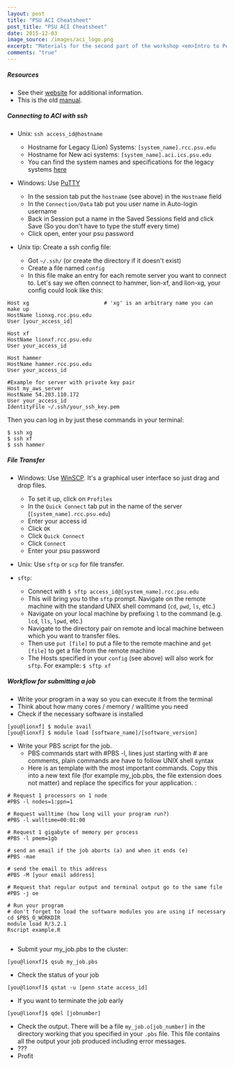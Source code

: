 ```yaml
---
layout: post
title: "PSU ACI Cheatsheet"
post_title: "PSU ACI Cheatsheet"
date: 2015-12-03
image_source: /images/aci_logo.png
excerpt: "Materials for the second part of the workshop <em>Intro to Penn State high performance computing and UNIX command line</em>. Everything you need to run basic programs on Penn States Advanced Cyber Infrastructure (ACI)"
comments: "true"
---
```



##### Resources
* See their [website](http://ics.psu.edu/advanced-cyberinfrastructure/) for additional information. 
* This is the old [manual](http://ics.psu.edu/wp-content/uploads/2015/09/Lion_Manual1.docx).

##### Connecting to ACI with ssh

* Unix: `ssh access_id@hostname`
    * Hostname for Legacy (Lion) Systems: `[system_name].rcc.psu.edu`
    * Hostname for New aci systems: `[system_name].aci.ics.psu.edu`
    * You can find the system names and specifications for the legacy systems [here](http://ics.psu.edu/advanced-cyberinfrastructure/ics-aci-infrastructure/lionx-systems/)

* Windows: Use [PuTTY](http://www.putty.org/)
    * In the session tab put the `hostname` (see above) in the `Hostname` field
    * In the `Connection/Data` tab put you user name in Auto-login username
    * Back in Session put a name in the Saved Sessions field and click Save (So you don't have to type the stuff every time)
    * Click open, enter your psu password

* Unix tip: Create a ssh config file:
    * Got `~/.ssh/` (or create the directory if it doesn't exist)
    * Create a file named `config`
    * In this file make an entry for each remote server you want to connect to. Let's say we often connect to hammer, lion-xf, and lion-xg, your config could look like this:

<pre><code>Host xg                        # 'xg' is an arbitrary name you can make up
HostName lionxg.rcc.psu.edu
User [your_access_id]

Host xf
HostName lionxf.rcc.psu.edu
User your_access_id

Host hammer
HostName hammer.rcc.psu.edu
User your_access_id

#Example for server with private key pair
Host my_aws_server
HostName 54.203.110.172
User your_access_id
IdentityFile ~/.ssh/your_ssh_key.pem
</code></pre>

Then you can log in by just these commands in your terminal:
<pre><code>$ ssh xg
$ ssh xf
$ ssh hammer
</code></pre>

##### File Transfer

* Windows: Use [WinSCP](https://winscp.net/eng/download.php). It's a graphical user interface so just drag and drop files.
    * To set it up, click on `Profiles`
    * In the `Quick Connect` tab put in the name of the server (`[system_name].rcc.psu.edu`)
    * Enter your access id
    * Click `OK`
    * Click `Quick Connect`
    * Click `Connect`
    * Enter your psu password

* Unix: Use `sftp` or `scp` for file transfer.
* `sftp`:
    * Connect with `$ sftp access_id@[system_name].rcc.psu.edu`
    * This will bring you to the `sftp` prompt. Navigate on the remote machine with the standard UNIX shell command (`cd`, `pwd`, `ls`, etc.)
    * Navigate on your local machine by prefixing `l` to the command (e.g. `lcd`, `lls`, `lpwd`, etc.)
    * Navigate to the directory pair on remote and local machine between which you want to transfer files.
    * Then use `put [file]` to put a file to the remote machine and `get [file]` to get a file from the remote machine
    * The Hosts specified in your `config` (see above) will also work for `sftp`. For example:  `$ sftp xf`


##### Workflow for submitting a job
* Write your program in a way so you can execute it from the terminal
* Think about how many cores / memory / walltime you need
* Check if the necessary software is installed

<pre><code>[you@lionxf] $ module avail
[you@lionxf] $ module load [software_name]/[software_version]
</code></pre>

* Write your PBS script for the job.
    * PBS commands start with #PBS -l, lines just starting with # are comments, plain commands are have to follow UNIX shell syntax 
    * Here is an template with the most important commands. Copy this into a new text file (for example my_job.pbs, the file extension does not matter) and replace the specifics for your application. :


<pre><code># Request 1 processors on 1 node
#PBS -l nodes=1:ppn=1

# Request walltime (how long will your program run?)
#PBS -l walltime=00:01:00

# Request 1 gigabyte of memory per process
#PBS -l pmem=1gb

# send an email if the job aborts (a) and when it ends (e) 
#PBS -mae

# send the email to this address
#PBS -M [your email address]

# Request that regular output and terminal output go to the same file
#PBS -j oe

# Run your program
# don't forget to load the software modules you are using if necessary
cd $PBS_O_WORKDIR
module load R/3.2.1
Rscript example.R

</code></pre>

* Submit your my_job.pbs to the cluster:

<pre><code>[you@lionxf]$ qsub my_job.pbs
</code></pre>
* Check the status of your job
<pre><code>[you@lionxf]$ qstat -u [penn state access_id]</code></pre>
* If you want to terminate the job early
<pre><code>[you@lionxf]$ qdel [jobnumber]</code></pre>
* Check the output. There will be a file `my_job.o[job_number]` in the directory working that you specified in your `.pbs` file. This file contains all the output your job produced including error messages.
* ???
* Profit

